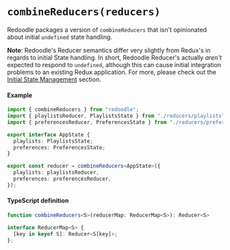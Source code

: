 # `combineReducers(reducers)`

Redoodle packages a version of `combineReducers` that isn't opinionated about initial `undefined` state handling.

**Note**: Redoodle's Reducer semantics differ very slightly from Redux's
in regards to initial State handling. In short, Redoodle Reducer's actually
_aren't_ expected to respond to `undefined`, although this can cause initial
integration problems to an existing Redux application. For more,
please check out the [Initial State Management](/docs/InitialState.md) section.

#### Example

```ts
import { combineReducers } from "redoodle";
import { playlistsReducer, PlaylistsState } from "./reducers/playlists";
import { preferencesReducer, PreferencesState } from "./reducers/preferences";

export interface AppState {
  playlists: PlaylistsState;
  preferences: PreferencesState;
}

export const reducer = combineReducers<AppState>({
  playlists: playlistsReducer,
  preferences: preferencesReducer,
});
```


#### TypeScript definition

```ts
function combineReducers<S>(reducerMap: ReducerMap<S>): Reducer<S>
```

```ts
interface ReducerMap<S> {
  [key in keyof S]: Reducer<S[key]>;
};
```
